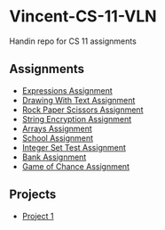 Vincent-CS-11-VLN
==================================
Handin repo for CS 11 assignments

## **Assignments**
- [Expressions Assignment](https://github.com/Crabo-7498/Vincent-CS-11-VLN/blob/main/Expressions%20Assignment/src/Main.java)
- [Drawing With Text Assignment](https://github.com/Crabo-7498/Vincent-CS-11-VLN/blob/main/Drawing%20With%20Strings%20Assignment/src/Main.java)
- [Rock Paper Scissors Assignment](https://github.com/Crabo-7498/Vincent-CS-11-VLN/blob/main/RPS%20Assignment/src/Main.java)
- [String Encryption Assignment](https://github.com/Crabo-7498/Vincent-CS-11-VLN/blob/main/String%20Encryption%20Assignment/src/Main.java)
- [Arrays Assignment](https://github.com/Crabo-7498/Vincent-CS-11-VLN/blob/main/String%20Encryption%20Assignment/src/Main.java)
- [School Assignment](https://github.com/Crabo-7498/Vincent-CS-11-VLN/blob/main/School%20Assignment/src/)
- [Integer Set Test Assignment](https://github.com/Crabo-7498/Vincent-CS-11-VLN/blob/main/Integer%20Set%20Test%20Assignment/TestCases/IntegerSetTests.java)
- [Bank Assignment](https://github.com/Crabo-7498/Vincent-CS-11-VLN/blob/main/Bank%20Assignment/src/Customer.java)
- [Game of Chance Assignment](https://github.com/Crabo-7498/Vincent-CS-11-VLN/blob/main/Game%20of%20Chance%20Assignment/src/sample/Controller.java)

## **Projects**
- [Project 1](https://github.com/Crabo-7498/Vincent-CS-11-VLN/blob/main/ProjectNumber1/src/Main.java)
